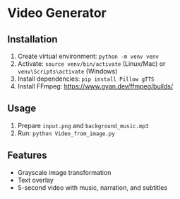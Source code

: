 # Video Generator

## Installation
1. Create virtual environment: `python -m venv venv`
2. Activate: `source venv/bin/activate` (Linux/Mac) or `venv\Scripts\activate` (Windows)
3. Install dependencies: `pip install Pillow gTTS`
4. Install FFmpeg: https://www.gyan.dev/ffmpeg/builds/

## Usage
1. Prepare `input.png` and `background_music.mp3`
2. Run: `python Video_from_image.py`

## Features
- Grayscale image transformation
- Text overlay
- 5-second video with music, narration, and subtitles
